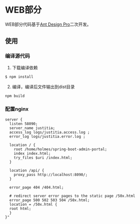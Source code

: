 # WEB部分
WEB部分代码基于[Ant Design Pro](http://pro.ant.design/index-cn)二次开发。


## 使用
### 编译源代码
1. 下载编译依赖
```bash
$ npm install
```

2. 编译，编译后文件输出到dist目录
```bash
npm build
```

### 配置nginx
```
server {
  listen 58090;
  server_name justitia;
  access_log logs/justitia.access.log ;
  error_log logs/justitia.error.log ;

  location / {
    root /home/holmes/spring-boot-admin-portal;
    index index.html;
    try_files $uri /index.html;
  }

  location /api/ {
    proxy_pass http://localhost:8090/;
  }

  error_page 404 /404.html;

  # redirect server error pages to the static page /50x.html
  error_page 500 502 503 504 /50x.html;
  location = /50x.html {
  root html;
  }
}"
```
